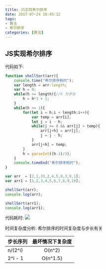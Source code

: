 ```yaml
---
title: JS实现希尔排序
date: 2017-07-24 10:45:12
tags:
- 算法
- 希尔排序
categories: [算法]
---
```

## JS实现希尔排序 ##
代码如下:
```javascript
function shellSort(arr){
    console.time("希尔排序耗时");
    var length = arr.length;
    var h = 0;
    while(h <= length){//h 为步长
        h = h*3 + 1;
    }
    while(h >= 1){
        for(let i = h;i < length;i++){
            var temp = arr[i];
            let j = i - h;
            while(j >= 0 && arr[j] > temp){
                arr[j+h] = arr[j];
                j = j - h;
            }
            arr[j+h] = temp;
        }
        h = parseInt((h-1)/3);
    }
    console.timeEnd("希尔排序耗时");
}

var arr  = [2,1,33,2,4,5,0,3,9,1];
var arr1 = [1,2,3,4,5,6,7,8,9,10];

shellSort(arr);
console.log(arr);

shellSort(arr1);
console.log(arr1);


```


代码耗时:
![](http://ostqsmxg6.bkt.clouddn.com/17-7-26/77049104.jpg)

时间复杂度分析:
希尔排序的时间复杂度与步长有关

| 步长序列        | 最坏情况下复杂度|
|---------------|:-------------:|
| n/(2^i)      | O(n^2) |
| 2^i - 1      | O(n^1.5)      |


